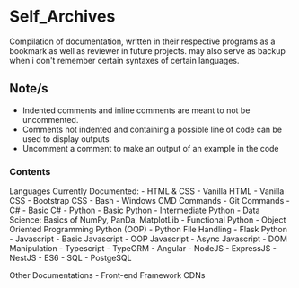 # Self_Archives
Compilation of documentation, written in their respective programs as a bookmark as well as reviewer in future projects.
may also serve as backup when i don't remember certain syntaxes of certain languages.

## Note/s
- Indented comments and inline comments are meant to not be uncommented. 
- Comments not indented and containing a possible line of code can be used to display outputs
- Uncomment a comment to make an output of an example in the code

### Contents
Languages Currently Documented:
    - HTML & CSS
        - Vanilla HTML
        - Vanilla CSS
        - Bootstrap CSS
    - Bash
        - Windows CMD Commands
        - Git Commands
    - C#
        - Basic C#
    - Python
        - Basic Python
        - Intermediate Python
        - Data Science: Basics of NumPy, PanDa, MatplotLib
        - Functional Python
        - Object Oriented Programming Python (OOP)
        - Python File Handling
        - Flask Python
    - Javascript
        - Basic Javascript
            - OOP Javascript
            - Async Javascript
            - DOM Manipulation
            - Typescript
                - TypeORM
                - Angular
            - NodeJS
                - ExpressJS
                - NestJS
        - ES6 
    - SQL 
        - PostgeSQL

Other Documentations
    - Front-end Framework CDNs
